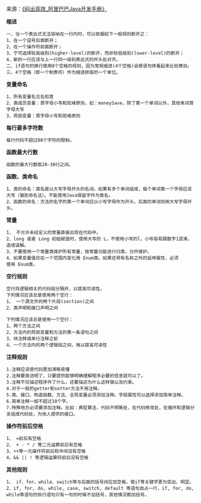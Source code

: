来源：[《码出高效_阿里巴巴Java开发手册》](https://github.com/chjw8016/alibaba-java-style-guide)

**缩进**  
```
一、当一个表达式无法容纳在一行内时，可以依据如下一般规则断开之：
1、在一个逗号后面断开；
2、在一个操作符前面断开；
3、宁可选择较高级别(higher-level)的断开，而非较低级别(lower-level)的断开；
4、新的一行应该与上一行同一级别表达式的开头处对齐。
二、if语句的换行使用8个空格的规则，因为常规缩进(4个空格)会使语句体看起来比较费劲。
三、4个空格（即一个制表符）作为缩进排版的一个单位。
```
**变量命名**  
```
1、所有变量名见名知意
2、类成员变量：首字母小写和驼峰原则，如：moneySave，除了第一个单词以外，其他单词首字母大写
3、局部变量：首字母小写和驼峰原则
```
**每行最多字符数**  
```
每行代码不超过80个字符的限制。
```
**函数最大行数**
```
函数的最大行数取20-30行之间。
```
**函数、类命名**
```
1、类的命名：类名是以大写字母开头的名词。如果有多个单词组成，每个单词第一个字母应该大写（骆驼命名法）。不能使用Java保留字作为类名。
2、函数的命名：方法的名字的第一个单词应以小写字母作为开头，后面的单词则用大写字母开头。
```
**常量**
```
1、 不允许未经定义的常量直接出现在代码中。
2、long 或者 Long 初始赋值时，使用大写的 L，不使用小写的l，小写容易跟数字1混淆，造成误解。
3、不要使用一个常量类维护所有常量，按常量功能进行归类，分开维护。
4、如果变量值仅在一个范围内变化用 Enum类。如果还带有名称之外的延伸属性，必须
使用 Enum类，
```
**空行规则**
```
空行将逻辑相关的代码段分隔开，以提高可读性。
下列情况应该总是使用两个空行：
1、 一个源文件的两个片段(section)之间
2、类声明和接口声明之间

下列情况应该总是使用一个空行：
1、两个方法之间
2、方法内的局部变量和方法的第一条语句之间
3、块注释或单行注释之前
4、一个方法内的两个逻辑段之间，用以提高可读性
```
**注释规则**
```
1.注释应该使代码更加清晰易懂
2.注释要简洁明了，只要提供能够明确理解程序必要的信息就可以了。
3.注释不仅描述程序作了什么，还要描述为什么这样做以及约束。
4.对于一般的getter和setter方法不用注释。
5.类、接口、构造函数、方法、全局变量必须添加注释。字段属性可以选择添加简单注释。
6.简单注释一般不超过10个字。
7.特殊地方必须要添加注释。比如：典型算法，代码不明晰处，在代码修改处，在循环和逻辑分支组成代码处，为他人提供的接口。
```
**操作符前后空格**
```
1、 =前后有空格
2、 + - * / 等二元运算前后有空格
3、++等一元操作符前后和中间没有空格
4、&& || ! 等逻辑运算符前后没有空格
```
**其他规则**
```
1、 if、for、while、switch等与后面的括号间应加空格，使if等关键字更为突出、明显。
2、if, for, do, while, case, switch, default 等语句自占一行，if, for, do, while等语句的执行语句只有一句的时候不加括号，其他情况都加括号。
```

